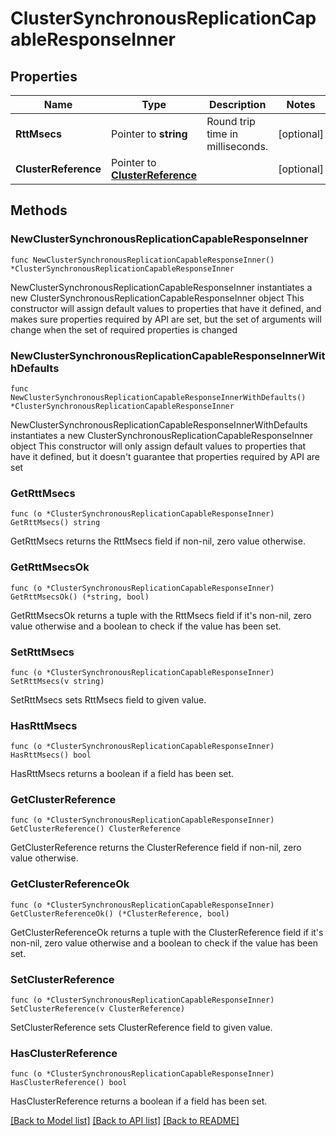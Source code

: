 # ClusterSynchronousReplicationCapableResponseInner

## Properties

Name | Type | Description | Notes
------------ | ------------- | ------------- | -------------
**RttMsecs** | Pointer to **string** | Round trip time in milliseconds. | [optional] 
**ClusterReference** | Pointer to [**ClusterReference**](ClusterReference.md) |  | [optional] 

## Methods

### NewClusterSynchronousReplicationCapableResponseInner

`func NewClusterSynchronousReplicationCapableResponseInner() *ClusterSynchronousReplicationCapableResponseInner`

NewClusterSynchronousReplicationCapableResponseInner instantiates a new ClusterSynchronousReplicationCapableResponseInner object
This constructor will assign default values to properties that have it defined,
and makes sure properties required by API are set, but the set of arguments
will change when the set of required properties is changed

### NewClusterSynchronousReplicationCapableResponseInnerWithDefaults

`func NewClusterSynchronousReplicationCapableResponseInnerWithDefaults() *ClusterSynchronousReplicationCapableResponseInner`

NewClusterSynchronousReplicationCapableResponseInnerWithDefaults instantiates a new ClusterSynchronousReplicationCapableResponseInner object
This constructor will only assign default values to properties that have it defined,
but it doesn't guarantee that properties required by API are set

### GetRttMsecs

`func (o *ClusterSynchronousReplicationCapableResponseInner) GetRttMsecs() string`

GetRttMsecs returns the RttMsecs field if non-nil, zero value otherwise.

### GetRttMsecsOk

`func (o *ClusterSynchronousReplicationCapableResponseInner) GetRttMsecsOk() (*string, bool)`

GetRttMsecsOk returns a tuple with the RttMsecs field if it's non-nil, zero value otherwise
and a boolean to check if the value has been set.

### SetRttMsecs

`func (o *ClusterSynchronousReplicationCapableResponseInner) SetRttMsecs(v string)`

SetRttMsecs sets RttMsecs field to given value.

### HasRttMsecs

`func (o *ClusterSynchronousReplicationCapableResponseInner) HasRttMsecs() bool`

HasRttMsecs returns a boolean if a field has been set.

### GetClusterReference

`func (o *ClusterSynchronousReplicationCapableResponseInner) GetClusterReference() ClusterReference`

GetClusterReference returns the ClusterReference field if non-nil, zero value otherwise.

### GetClusterReferenceOk

`func (o *ClusterSynchronousReplicationCapableResponseInner) GetClusterReferenceOk() (*ClusterReference, bool)`

GetClusterReferenceOk returns a tuple with the ClusterReference field if it's non-nil, zero value otherwise
and a boolean to check if the value has been set.

### SetClusterReference

`func (o *ClusterSynchronousReplicationCapableResponseInner) SetClusterReference(v ClusterReference)`

SetClusterReference sets ClusterReference field to given value.

### HasClusterReference

`func (o *ClusterSynchronousReplicationCapableResponseInner) HasClusterReference() bool`

HasClusterReference returns a boolean if a field has been set.


[[Back to Model list]](../README.md#documentation-for-models) [[Back to API list]](../README.md#documentation-for-api-endpoints) [[Back to README]](../README.md)


